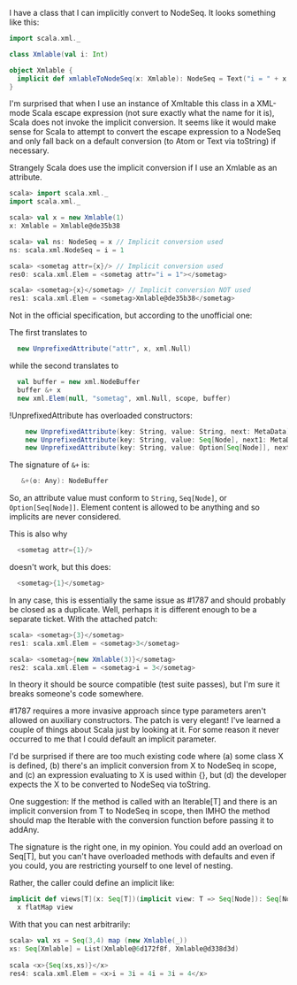 I have a class that I can implicitly convert to NodeSeq.  It looks something like this:

```scala
import scala.xml._

class Xmlable(val i: Int)

object Xmlable {
  implicit def xmlableToNodeSeq(x: Xmlable): NodeSeq = Text("i = " + x.i)
}
```

I'm surprised that when I use an instance of Xmltable this class in a XML-mode Scala escape expression (not sure exactly what the name for it is), Scala does not invoke the implicit conversion.  It seems like it would make sense for Scala to attempt to convert the escape expression to a NodeSeq and only fall back on a default conversion (to Atom or Text via toString) if necessary.

Strangely Scala does use the implicit conversion if I use an Xmlable as an attribute.

```scala
scala> import scala.xml._    
import scala.xml._

scala> val x = new Xmlable(1)
x: Xmlable = Xmlable@de35b38

scala> val ns: NodeSeq = x // Implicit conversion used  
ns: scala.xml.NodeSeq = i = 1

scala> <sometag attr={x}/> // Implicit conversion used
res0: scala.xml.Elem = <sometag attr="i = 1"></sometag>

scala> <sometag>{x}</sometag> // Implicit conversion NOT used
res1: scala.xml.Elem = <sometag>Xmlable@de35b38</sometag>
```
Not in the official specification, but according to the unofficial one:

The first translates to
```scala
  new UnprefixedAttribute("attr", x, xml.Null)
```
while the second translates to
```scala
  val buffer = new xml.NodeBuffer
  buffer &+ x
  new xml.Elem(null, "sometag", xml.Null, scope, buffer)
```
!UnprefixedAttribute has overloaded constructors:
```scala
    new UnprefixedAttribute(key: String, value: String, next: MetaData)
    new UnprefixedAttribute(key: String, value: Seq[Node], next1: MetaData)
    new UnprefixedAttribute(key: String, value: Option[Seq[Node]], next: MetaData)
```
The signature of `&+` is:
```scala
   &+(o: Any): NodeBuffer
```

So, an attribute value must conform to `String`, `Seq[Node]`, or `Option[Seq[Node]]`.  Element content is allowed to be anything and so implicits are never considered.

This is also why
```scala
  <sometag attr={1}/>
```
doesn't work, but this does:
```scala
  <sometag>{1}</sometag>
```

In any case, this is essentially the same issue as #1787 and should probably be closed as a duplicate.
Well, perhaps it is different enough to be a separate ticket.  With the attached patch:

```scala
scala> <sometag>{3}</sometag>   
res1: scala.xml.Elem = <sometag>3</sometag>

scala> <sometag>{new Xmlable(3)}</sometag>
res2: scala.xml.Elem = <sometag>i = 3</sometag>
```

In theory it should be source compatible (test suite passes), but I'm sure it breaks someone's code somewhere. 

#1787 requires a more invasive approach since type parameters aren't allowed on auxiliary constructors.
The patch is very elegant!  I've learned a couple of things about Scala just by looking at it.  For some reason it never occurred to me that I could default an implicit parameter.

I'd be surprised if there are too much existing code where (a) some class X is defined, (b) there's an implicit conversion from X to NodeSeq in scope, and (c) an expression evaluating to X is used within {}, but (d) the developer expects the X to be converted to NodeSeq via toString.

One suggestion: If the method is called with an Iterable[T] and there is an implicit conversion from T to NodeSeq in scope, then IMHO the method should map the Iterable with the conversion function before passing it to addAny.

The signature is the right one, in my opinion.  You could add an overload on Seq[T], but you can't have overloaded methods with defaults and even if you could, you are restricting yourself to one level of nesting.

Rather, the caller could define an implicit like:
```scala
implicit def views[T](x: Seq[T])(implicit view: T => Seq[Node]): Seq[Node] =
  x flatMap view
```

With that you can nest arbitrarily:
```scala
scala> val xs = Seq(3,4) map (new Xmlable(_))
xs: Seq[Xmlable] = List(Xmlable@6d172f8f, Xmlable@d338d3d)
                                
scala <x>{Seq(xs,xs)}</x>
res4: scala.xml.Elem = <x>i = 3i = 4i = 3i = 4</x>
```
